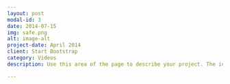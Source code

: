 ```yaml
---
layout: post
modal-id: 3
date: 2014-07-15
img: safe.png
alt: image-alt
project-date: April 2014
client: Start Bootstrap
category: Videos
description: Use this area of the page to describe your project. The icon above is part of a free icon set by <a href="https://sellfy.com/p/8Q9P/jV3VZ/">Flat Icons</a>. On their website, you can download their free set with 16 icons, or you can purchase the entire set with 146 icons for only $12!

---
```

